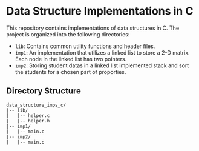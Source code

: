# Data Structure Implementations in C

This repository contains implementations of data structures in C. The project is organized into the following directories:

- `lib`: Contains common utility functions and header files.
- `imp1`: An implementation that utilizes a linked list to store a 2-D matrix. Each node in the linked list has two pointers.
- `imp2`: Storing student datas in a linked list implemented stack and sort the students for a chosen part of proporties.

## Directory Structure

```plaintext
data_structure_imps_c/
|-- lib/
|   |-- helper.c
|   |-- helper.h
|-- imp1/
|   |-- main.c
|-- imp2/
|   |-- main.c
